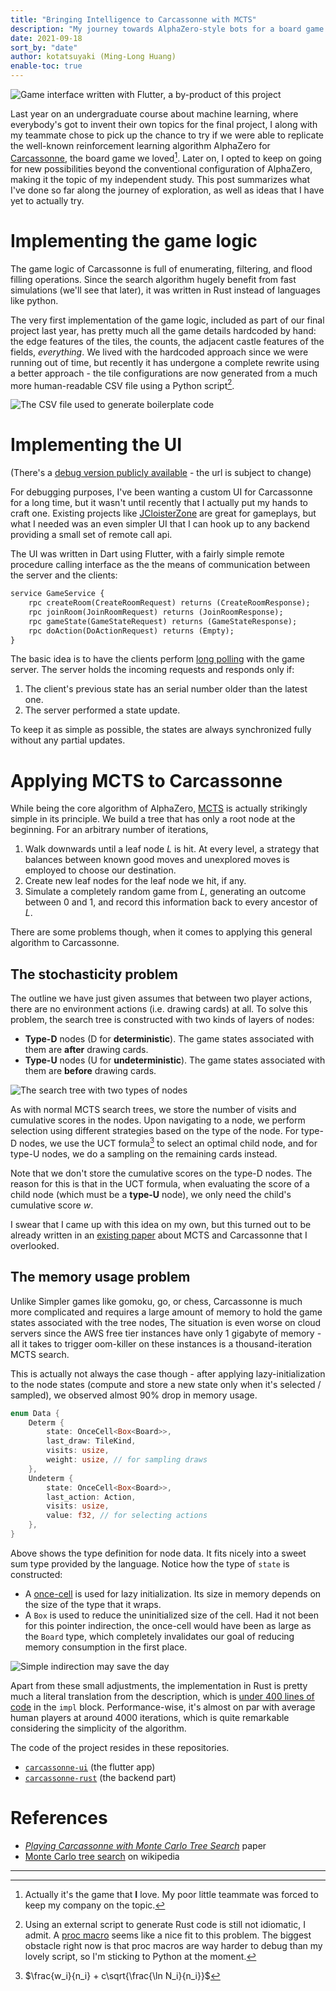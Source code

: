 ```yaml
---
title: "Bringing Intelligence to Carcassonne with MCTS"
description: "My journey towards AlphaZero-style bots for a board game (Part I)"
date: 2021-09-18
sort_by: "date"
author: kotatsuyaki (Ming-Long Huang)
enable-toc: true
---
```


![Game interface written with Flutter, a by-product of this project](/images/Screenshot_20210918_215801.png)

Last year on an undergraduate course about machine learning, where everybody's got to invent their
own topics for the final project, I along with my teammate chose to pick up the chance to try if
we were able to replicate the well-known reinforcement learning algorithm AlphaZero for
[Carcassonne](<https://en.wikipedia.org/wiki/Carcassonne_(board_game)>), the board game we loved[^1].
Later on, I opted to keep on going for new possibilities beyond the conventional configuration of
AlphaZero, making it the topic of my independent study.
This post summarizes what I've done so far along the journey of exploration, as well as ideas that
I have yet to actually try.

<!-- more -->

# Implementing the game logic

The game logic of Carcassonne is full of enumerating, filtering, and flood filling operations.
Since the search algorithm hugely benefit from fast simulations (we'll see that later), it was
written in Rust instead of languages like python.

The very first implementation of the game logic, included as part of our final project last year,
has pretty much all the game details hardcoded by hand: the edge features of the tiles, the counts,
the adjacent castle features of the fields, _everything_.
We lived with the hardcoded approach since we were running out of time, but recently it has
undergone a complete rewrite using a better approach - the tile configurations are now generated
from a much more human-readable CSV file using a Python script[^2].

![The CSV file used to generate boilerplate code](/images/Screenshot_20210918_225354.png)

# Implementing the UI

(There's a [debug version publicly available](http://akitaki.ml:5000/) - the url is subject to change)

For debugging purposes, I've been wanting a custom UI for Carcassonne for a long time,
but it wasn't until recently that I actually put my hands to craft one.
Existing projects like [JCloisterZone](https://github.com/farin/JCloisterZone) are great for
gameplays, but what I needed was an even simpler UI that I can hook up to any backend providing a
small set of remote call api.

The UI was written in Dart using Flutter, with a fairly simple remote procedure calling interface as
the the means of communication between the server and the clients:

```proto
service GameService {
    rpc createRoom(CreateRoomRequest) returns (CreateRoomResponse);
    rpc joinRoom(JoinRoomRequest) returns (JoinRoomResponse);
    rpc gameState(GameStateRequest) returns (GameStateResponse);
    rpc doAction(DoActionRequest) returns (Empty);
}
```

The basic idea is to have the clients perform [long polling](https://en.wikipedia.org/wiki/Push_technology#Long_polling)
with the game server. The server holds the incoming requests and responds only if:

1. The client's previous state has an serial number older than the latest one.
2. The server performed a state update.

To keep it as simple as possible, the states are always synchronized fully without any partial
updates.

# Applying MCTS to Carcassonne

While being the core algorithm of AlphaZero, [MCTS](https://en.wikipedia.org/wiki/Monte_Carlo_tree_search#Principle_of_operation)
is actually strikingly simple in its principle.
We build a tree that has only a root node at the beginning.
For an arbitrary number of iterations,

1. Walk downwards until a leaf node $L$ is hit. At every level, a strategy that balances between known
   good moves and unexplored moves is employed to choose our destination.
2. Create new leaf nodes for the leaf node we hit, if any.
3. Simulate a completely random game from $L$, generating an outcome between 0 and 1, and record this
   information back to every ancestor of $L$.

There are some problems though, when it comes to applying this general algorithm to Carcassonne.

## The stochasticity problem

The outline we have just given assumes that between two player actions, there are no environment
actions (i.e. drawing cards) at all. To solve this problem, the search tree is constructed with
two kinds of layers of nodes:

- **Type-D** nodes (D for **deterministic**). The game states associated with them are **after** drawing cards.
- **Type-U** nodes (U for **undeterministic**). The game states associated with them are **before** drawing cards.

![The search tree with two types of nodes](/images/dutree.svg)

As with normal MCTS search trees, we store the number of visits and cumulative scores in the nodes. 
Upon navigating to a node, we perform selection using different strategies based on the type of the node.
For type-D nodes, we use the UCT formula[^uct] to select an optimal child node, and for type-U nodes,
we do a sampling on the remaining cards instead.

[^uct]: $\frac{w_i}{n_i} + c\sqrt{\frac{\ln N_i}{n_i}}$

Note that we don't store the cumulative scores on the type-D nodes.
The reason for this is that in the UCT formula, when evaluating the score of a child node
(which must be a **type-U** node), we only need the child's cumulative score $w$.

I swear that I came up with this idea on my own, but this turned out to be already written in an
[existing paper](https://arxiv.org/abs/2009.12974) about MCTS and Carcassonne that I overlooked.

## The memory usage problem

Unlike Simpler games like gomoku, go, or chess, Carcassonne is much more complicated and requires
a large amount of memory to hold the game states associated with the tree nodes,
The situation is even worse on cloud servers since the AWS free tier instances have only 1 gigabyte of memory -
all it takes to trigger oom-killer on these instances is a thousand-iteration MCTS search.

This is actually not always the case though - after applying lazy-initialization to the node states
(compute and store a new state only when it's selected / sampled), we observed almost 90% drop in
memory usage.

```rust
enum Data {
    Determ {
        state: OnceCell<Box<Board>>,
        last_draw: TileKind,
        visits: usize,
        weight: usize, // for sampling draws
    },
    Undeterm {
        state: OnceCell<Box<Board>>,
        last_action: Action,
        visits: usize,
        value: f32, // for selecting actions
    },
}
```

Above shows the type definition for node data.  It fits nicely into a sweet sum type provided by the language.
Notice how the type of `state` is constructed:

- A [once-cell](https://lib.rs/crates/once_cell) is used for lazy initialization.  Its size in memory
  depends on the size of the type that it wraps.
- A `Box` is used to reduce the uninitialized size of the cell.  Had it not been for this pointer
  indirection, the once-cell would have been as large as the `Board` type, which completely invalidates
  our goal of reducing memory consumption in the first place.

![Simple indirection may save the day](/images/indir.svg)

Apart from these small adjustments, the implementation in Rust is pretty much a literal translation
from the description, which is
[under 400 lines of code](https://gitlab.com/Akitaki/carcassonne-rust/-/blob/bdffaaa54db21a8b97037598cdcc44fbcb370179/carcassonne-mcts/src/lib.rs#L34)
in the `impl` block.
Performance-wise, it's almost on par with average human players at around 4000 iterations, which
is quite remarkable considering the simplicity of the algorithm.

The code of the project resides in these repositories.

- [`carcassonne-ui`](https://gitlab.com/kotatsuyaki/carcassonne-ui) (the flutter app)
- [`carcassonne-rust`](https://gitlab.com/kotatsuyaki/carcassonne-rust) (the backend part)

# References

- [*Playing Carcassonne with Monte Carlo Tree Search*](https://arxiv.org/abs/2009.12974) paper
- [Monte Carlo tree search](https://en.wikipedia.org/wiki/Monte_Carlo_tree_search) on wikipedia

---

[^1]: Actually it's the game that **I** love. My poor little teammate was forced to keep my company
      on the topic.

[^2]: Using an external script to generate Rust code is still not idiomatic, I admit. A
      [proc macro](https://doc.rust-lang.org/reference/procedural-macros.html) seems like a nice fit
      to this problem. The biggest obstacle right now is that proc macros are way harder to debug
      than my lovely script, so I'm sticking to Python at the moment.
